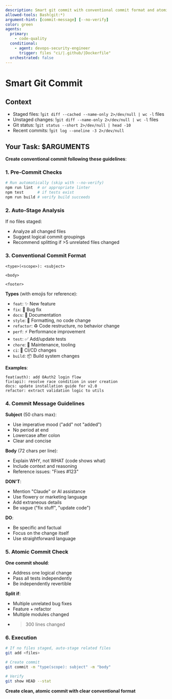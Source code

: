 ```yaml
---
description: Smart git commit with conventional commit format and atomic commit guidance
allowed-tools: Bash(git:*)
argument-hint: [commit-message] [--no-verify]
color: green
agents:
  primary:
    - code-quality
  conditional:
    - agent: devops-security-engineer
      trigger: files "ci/|.github/|Dockerfile"
  orchestrated: false
---
```


# Smart Git Commit

## Context
- Staged files: !`git diff --cached --name-only 2>/dev/null | wc -l` files
- Unstaged changes: !`git diff --name-only 2>/dev/null | wc -l` files
- Git status: !`git status --short 2>/dev/null | head -10`
- Recent commits: !`git log --oneline -3 2>/dev/null`

## Your Task: $ARGUMENTS

**Create conventional commit following these guidelines**:

### 1. Pre-Commit Checks
```bash
# Run automatically (skip with --no-verify)
npm run lint  # or appropriate linter
npm test      # if tests exist
npm run build # verify build succeeds
```

### 2. Auto-Stage Analysis
If no files staged:
- Analyze all changed files
- Suggest logical commit groupings
- Recommend splitting if >5 unrelated files changed

### 3. Conventional Commit Format
```
<type>(<scope>): <subject>

<body>

<footer>
```

**Types** (with emojis for reference):
- `feat`: ✨ New feature
- `fix`: 🐛 Bug fix
- `docs`: 📝 Documentation
- `style`: 💄 Formatting, no code change
- `refactor`: ♻️ Code restructure, no behavior change
- `perf`: ⚡ Performance improvement
- `test`: ✅ Add/update tests
- `chore`: 🔧 Maintenance, tooling
- `ci`: 👷 CI/CD changes
- `build`: 📦 Build system changes

**Examples**:
```
feat(auth): add OAuth2 login flow
fix(api): resolve race condition in user creation
docs: update installation guide for v2.0
refactor: extract validation logic to utils
```

### 4. Commit Message Guidelines
**Subject** (50 chars max):
- Use imperative mood ("add" not "added")
- No period at end
- Lowercase after colon
- Clear and concise

**Body** (72 chars per line):
- Explain WHY, not WHAT (code shows what)
- Include context and reasoning
- Reference issues: "Fixes #123"

**DON'T**:
- Mention "Claude" or AI assistance
- Use flowery or marketing language
- Add extraneous details
- Be vague ("fix stuff", "update code")

**DO**:
- Be specific and factual
- Focus on the change itself
- Use straightforward language

### 5. Atomic Commit Check
**One commit should**:
- Address one logical change
- Pass all tests independently
- Be independently revertible

**Split if**:
- Multiple unrelated bug fixes
- Feature + refactor
- Multiple modules changed
- >300 lines changed

### 6. Execution
```bash
# If no files staged, auto-stage related files
git add <files>

# Create commit
git commit -m "type(scope): subject" -m "body"

# Verify
git show HEAD --stat
```

**Create clean, atomic commit with clear conventional format**
